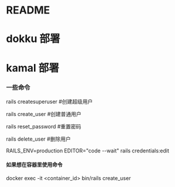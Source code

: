 # README



# dokku 部署

# kamal 部署


### 一些命令
rails createsuperuser #创建超级用户

rails create_user     #创建普通用户

rails reset_password  #重置密码

rails delete_user     #删除用户

RAILS_ENV=production EDITOR="code --wait" rails credentials:edit

#### 如果想在容器里使用命令
docker exec -it <container_id> bin/rails create_user